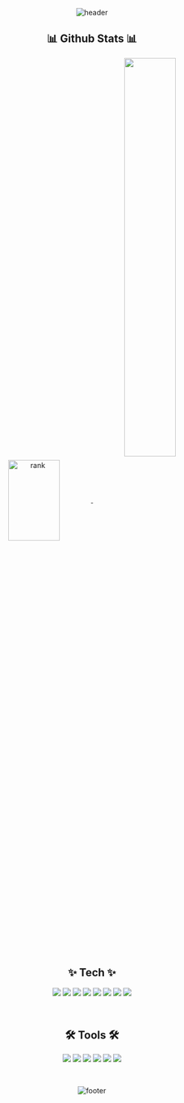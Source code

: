 

<!--
**JaeYooooon/JaeYooooon** is a ✨ _special_ ✨ repository because its `README.md` (this file) appears on your GitHub profile.
Here are some ideas to get you started:
[![Top Langs](https://github-readme-stats.vercel.app/api/top-langs/?username=JaeYooooon&layout=compact)](https://github.com/JaeYooooon/github-readme-stats)
- 🔭 I’m currently working on ...
- 🌱 I’m currently learning ...
- 👯 I’m looking to collaborate on ...
- 🤔 I’m looking for help with ...
- 💬 Ask me about ...
- 📫 How to reach me: ...
- 😄 Pronouns: ...
- ⚡ Fun fact: ...
-->
<div align="center">

![header](https://capsule-render.vercel.app/api?type=waving&color=gradient&height=160&section=header&text=JaeYoon's%20GitHub&fontAlign=50&fontAlignY=63&fontSize=90&fontColor=e6e6fa  )

## 📊 Github Stats 📊
<a href="https://opgc.me/#/users/JaeYooooon" target="_blank">
<img align="center" width="45%" height="160px" src="https://api.opgc.me/githubs/users/JaeYooooon/tag/?theme=prism" alt="rank" />
</a>
<a href="https://github.com/JaeYooooon">
<img align="center" width="45%" src="https://github-readme-stats.vercel.app/api?username=JaeYooooon&show_icons=true&theme=cobalt&include_all_commits=true"/>
</a>
<!--
## 📚 Tech Stack 📚
    -->
  <br>
  <br>
  <p> 
    <h2> ✨ Tech ✨ </h2>
    <img src="https://img.shields.io/badge/Java-007396?style=for-the-square&logo=Conda-Forge&logoColor=white"> 
    <img src="https://img.shields.io/badge/JavaScript-ffb13b?style=for-the-square&logo=javascript&logoColor=white"/>
    <img src="https://img.shields.io/badge/HTML-E34F26?style=for-the-square&logo=html5&logoColor=white">
    <img src="https://img.shields.io/badge/CSS-1572B6?style=for-the-square&logo=css3&logoColor=white"/>
    <img src="https://img.shields.io/badge/BootStrap-7952B3?style=for-the-square&logo=bootstrap&logoColor=white">
    <img src="https://img.shields.io/badge/SpringBoot-6DB33F?style=for-the-square&logo=SpringBoot&logoColor=white"/>
    <img src="https://img.shields.io/badge/jQuery-0769AD?style=for-the-square&logo=jquery&logoColor=white"/>  
    <img src="https://img.shields.io/badge/MySQL-4479A1?style=for-the-square&logo=MySql&logoColor=white"/>
  </p>
  <br>
  <p>
    <h2> 🛠 Tools 🛠 </h2>
    <img src="https://img.shields.io/badge/IntelliJIDEA-000000?style=for-the-square&logo=intellijidea&logoColor=white"/>
    <img src="https://img.shields.io/badge/Eclipse-FE7A16?style=for-the-square&logo=eclipse&logoColor=white"/>
    <img src="https://img.shields.io/badge/Visual%20Studio%20Code-0078d7?style=for-the-square&logo=visual-studio-code&logoColor=white"/>
    <img src="https://img.shields.io/badge/Gradle-02303A?style=for-the-square&logo=gradle&logoColor=white"/>
    <img src="https://img.shields.io/badge/Apache%20Maven-C71A36?style=for-the-square&logo=Apache%20Maven&logoColor=white"/>
    <img src="https://img.shields.io/badge/GitHub-181717?style=for-the-square&logo=github&logoColor=white"/>
  </p>

</div>

<!--
[![Top Langs](https://github-readme-stats.vercel.app/api/top-langs/?username=JaeYooooon&layout=compact)](https://github.com/JaeYooooon/github-readme-stats)


```
class Profile {
    static final String USERNAME = "JaeYoooon";
    static final Map<TechStack, String> TECH_STACK_MAP = Map.of(
     
        Backend, Set.of(
            "java", "Spring Boot", "JPA", "myBatis"
        ),
            
        Frontend, Set.of(
            "jsp", "JQuery",
            "HTML", "CSS", "BootStrap"
        ),
            
        Database, Set.of(
            "Mysql"
        )
        
        ETC, Set.of(
            "GitHub", "Slack",
            "IntelliJIDEA", "Eclipse", "VisualStudioCode"
        )
    );
}
```-->


<div align="center">
  <br>
  
  ![footer](https://capsule-render.vercel.app/api?section=footer&type=waving&color=gradient)
  
</div>
